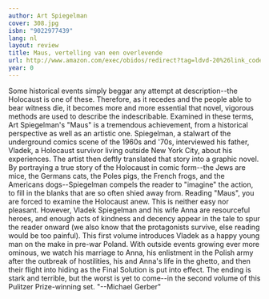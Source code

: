 ```yaml
---
author: Art Spiegelman
cover: 308.jpg
isbn: "9022977439"
lang: nl
layout: review
title: Maus, vertelling van een overlevende
url: http://www.amazon.com/exec/obidos/redirect?tag=ldvd-20%26link_code=xm2%26camp=2025%26creative=165953%26path=http://www.amazon.com/gp/redirect.html%253fASIN=0394747232%2526tag=ldvd-20%2526lcode=xm2%2526cID=2025%2526ccmID=165953%2526location=/o/ASIN/0394747232%25253FSubscriptionId=0VJDVJ14KM0P0VXDCQ82
year: 0
---
```


Some historical events simply beggar any attempt at description--the Holocaust is one of these. Therefore, as it recedes and the people able to bear witness die, it becomes more and more essential that novel, vigorous methods are used to describe the indescribable. Examined in these terms, Art Spiegelman's "Maus" is a tremendous achievement, from a historical perspective as well as an artistic one.
Spiegelman, a stalwart of the underground comics scene of the 1960s and '70s, interviewed his father, Vladek, a Holocaust survivor living outside New York City, about his experiences. The artist then deftly translated that story into a graphic novel. By portraying a true story of the Holocaust in comic form--the Jews are mice, the Germans cats, the Poles pigs, the French frogs, and the Americans dogs--Spiegelman compels the reader to "imagine" the action, to fill in the blanks that are so often shied away from. Reading "Maus", you are forced to examine the Holocaust anew.
This is neither easy nor pleasant. However, Vladek Spiegelman and his wife Anna are resourceful heroes, and enough acts of kindness and decency appear in the tale to spur the reader onward (we also know that the protagonists survive, else reading would be too painful). This first volume introduces Vladek as a happy young man on the make in pre-war Poland. With outside events growing ever more ominous, we watch his marriage to Anna, his enlistment in the Polish army after the outbreak of hostilities, his and Anna's life in the ghetto, and then their flight into hiding as the Final Solution is put into effect. The ending is stark and terrible, but the worst is yet to come--in the second volume of this Pulitzer Prize-winning set. "--Michael Gerber"

